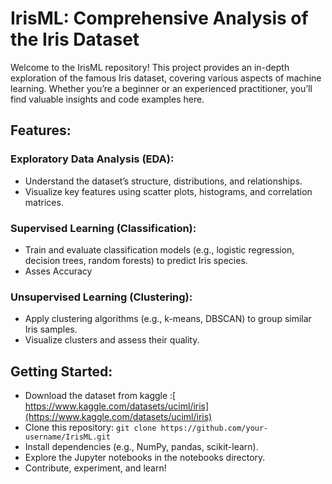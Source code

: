 # IrisML: Comprehensive Analysis of the Iris Dataset
Welcome to the IrisML repository! This project provides an in-depth exploration of the famous Iris dataset, covering various aspects of machine learning. Whether you’re a beginner or an experienced practitioner, you’ll find valuable insights and code examples here.

## Features:
### Exploratory Data Analysis (EDA):
* Understand the dataset’s structure, distributions, and relationships.
* Visualize key features using scatter plots, histograms, and correlation matrices.
### Supervised Learning (Classification):
* Train and evaluate classification models (e.g., logistic regression, decision trees, random forests) to predict Iris species.
* Asses Accuracy
### Unsupervised Learning (Clustering):
* Apply clustering algorithms (e.g., k-means, DBSCAN) to group similar Iris samples.
* Visualize clusters and assess their quality.
## Getting Started:
* Download the dataset from kaggle :[ https://www.kaggle.com/datasets/uciml/iris](https://www.kaggle.com/datasets/uciml/iris)
* Clone this repository:
`git clone https://github.com/your-username/IrisML.git
`
* Install dependencies (e.g., NumPy, pandas, scikit-learn).
* Explore the Jupyter notebooks in the notebooks directory.
* Contribute, experiment, and learn!
